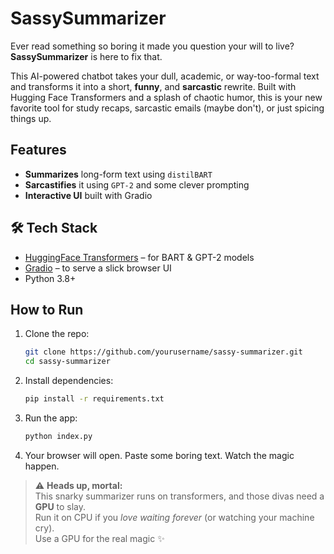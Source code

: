 # SassySummarizer
Ever read something so boring it made you question your will to live? **SassySummarizer** is here to fix that.


This AI-powered chatbot takes your dull, academic, or way-too-formal text and transforms it into a short, **funny**, and **sarcastic** rewrite. Built with Hugging Face Transformers and a splash of chaotic humor, this is your new favorite tool for study recaps, sarcastic emails (maybe don't), or just spicing things up.

## Features

-  **Summarizes** long-form text using `distilBART`  
-  **Sarcastifies** it using `GPT-2` and some clever prompting  
-  **Interactive UI** built with Gradio

## 🛠️ Tech Stack

- [HuggingFace Transformers](https://huggingface.co/transformers/) – for BART & GPT-2 models  
- [Gradio](https://gradio.app) – to serve a slick browser UI  
- Python 3.8+

##  How to Run

1. Clone the repo:
   ```bash
   git clone https://github.com/yourusername/sassy-summarizer.git
   cd sassy-summarizer
   ```
2. Install dependencies:
   ```bash
   pip install -r requirements.txt
   ```
3. Run the app:
   ```bash
   python index.py
   ```
4. Your browser will open. Paste some boring text. Watch the magic happen.

> ⚠️ **Heads up, mortal:**  
> This snarky summarizer runs on transformers, and those divas need a **GPU** to slay.  
> Run it on CPU if you *love waiting forever* (or watching your machine cry).  
> Use a GPU for the real magic ✨
